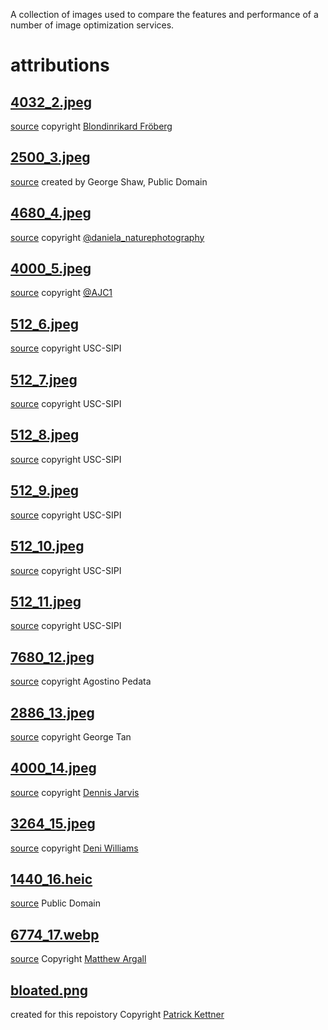 A collection of images used to compare the features and performance of a number of image optimization services.

# attributions

## [4032_2.jpeg](./images/original/4032_2.jpeg)
[source](https://flic.kr/p/2gwkG7h)
copyright [Blondinrikard Fröberg](https://www.flickr.com/photos/blondinrikard/)

## [2500_3.jpeg](./images/original/2500_3.jpeg)
[source](https://www.rawpixel.com/image/386772/free-illustration-image-fish-george-shaw-animal)
created by George Shaw, Public Domain

## [4680_4.jpeg](./images/original/4680_4.jpeg)
[source](https://flic.kr/p/2beHVbF)
copyright [@daniela_naturephotography](https://flic.kr/ps/2WfheZ)

## [4000_5.jpeg](./images/original/4000_5.jpeg)
[source](https://flic.kr/p/ZHFAdR)
copyright [@AJC1](https://flic.kr/ps/HQYfd)

## [512_6.jpeg](./images/original/512_6.jpeg)
[source](https://sipi.usc.edu/database/)
copyright USC-SIPI

## [512_7.jpeg](./images/original/512_7.jpeg)
[source](https://sipi.usc.edu/database/)
copyright USC-SIPI

## [512_8.jpeg](./images/original/512_8.jpeg)
[source](https://sipi.usc.edu/database/)
copyright USC-SIPI

## [512_9.jpeg](./images/original/512_9.jpeg)
[source](https://sipi.usc.edu/database/)
copyright USC-SIPI

## [512_10.jpeg](./images/original/512_10.jpeg)
[source](https://sipi.usc.edu/database/)
copyright USC-SIPI

## [512_11.jpeg](./images/original/512_11.jpeg)
[source](https://sipi.usc.edu/database/)
copyright USC-SIPI

## [7680_12.jpeg](./images/original/7680_12.jpeg)
[source](https://www.youtube.com/watch?v=oLl-d1RETXM)
copyright Agostino Pedata

## [2886_13.jpeg](./images/original/2886_13.jpeg)
[source](https://flic.kr/p/2jBtajM)
copyright George Tan

## [4000_14.jpeg](./images/original/4000_14.jpeg)
[source](https://flic.kr/p/BUGmQ8)
copyright [Dennis Jarvis](https://www.flickr.com/photos/archer10/)

## [3264_15.jpeg](./images/original/3264_15.jpeg)
[source](https://flic.kr/p/KwiJSu)
copyright [Deni Williams](https://flic.kr/p/KwiJSu)

## [1440_16.heic](./images/original/1440_16.heic)
[source](https://filesamples.com/samples/image/heic/sample1.heic)
Public Domain

## [6774_17.webp](./images/original/6774_17.webp)
[source](https://flic.kr/p/29girfS)
Copyright [Matthew Argall](https://flic.kr/ps/2cX1oz)

## [bloated.png](./images/original/bloated.png)
created for this repoistory
Copyright [Patrick Kettner](https://github.com/patrickkettner)
